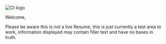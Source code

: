 ![CI logo](https://codeinstitute.s3.amazonaws.com/fullstack/ci_logo_small.png)

Welcome,

Please be aware this is not a live Resume, this is just currently a test area to work, information displayed may contain filler text and have no bases in truth.